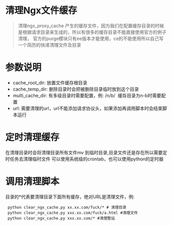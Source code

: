# 清理Ngx文件缓存

> 清理ngx_proxy_cache 产生的缓存文件，因为我们在配置缓存目录的时候是根据请求目录来生成的，所以有很多的缓存目录不能直接使用官方的例子清理，
> 官方的purge模块只有ee版本才能使用，ce的不能使用所以自己写一个简历的快递清理文件及目录

# 参数说明

* cache_root_dir: 放置文件缓存根目录
* cache_temp_dir: 删除目录时会把被删除目录临时放到这个目录
* multi_cache_dir: 有多级目录时需要配置，例: /n/b/  缓存目录为n-b时需要配置
* url: 需要清理的url，url不能添加请求协议头，如果添加再调用脚本时会结束脚本运行

# 定时清理缓存

在清理目录时会将清理目录所有文件mv 到临时目录,目录文件还是存在所以需要定时任务去清理临时文件
可以使用系统级的crontab，也可以使用python的定时器

# 调用清理脚本

目录的*代表要清理目录下面所有缓存，绝对URL是清理文件，例:

```
 python clear_ngx_cache.py xx.xx.com/fuck/* # 清理目录
 python clear_ngx_cache.py xxx.xx.com/fuck/a.html #清理文件
 python clear_ngx_cache.py xxx.xx.com/* #清理整站
 ```
